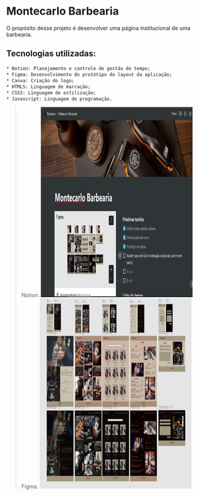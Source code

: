 # Montecarlo Barbearia

O propósito desse projeto é desenvolver uma página institucional de uma barbearia.

## Tecnologias utilizadas:

    * Notion: Planejamento e controle de gestão de tempo;
    * Figma: Desenvolvimento do protótipo do layout da aplicação;
    * Canva: Criação do logo;
    * HTML5: Linguagem de marcação;
    * CSS3: Linguagem de estilização;
    * Javascript: Linguagem de programação.

> Notion.
> <img width="400px" height="500px" src="./img/README/notion.png">
> Figma.
> <img  width="400px" height="500px" src="./img/README/figma.png">
